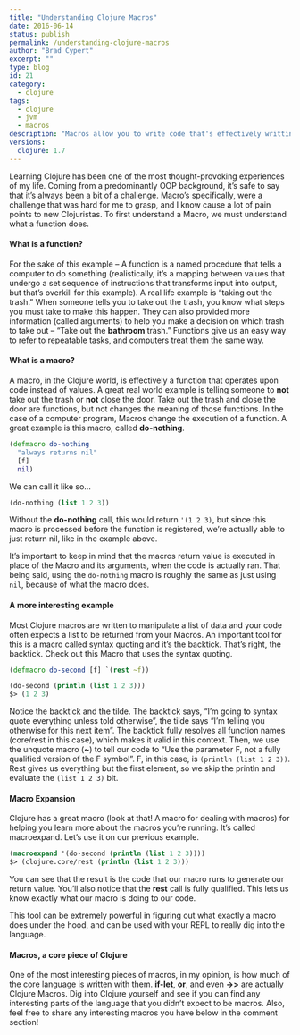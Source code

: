 ```yaml
---
title: "Understanding Clojure Macros"
date: 2016-06-14
status: publish
permalink: /understanding-clojure-macros
author: "Brad Cypert"
excerpt: ""
type: blog
id: 21
category:
  - clojure
tags:
  - clojure
  - jvm
  - macros
description: "Macros allow you to write code that's effectively writting more code for you, possibly by transforming the code provided to the macro. Clojure has an expressive macro system that helps aid in this."
versions:
  clojure: 1.7
---
```


Learning Clojure has been one of the most thought-provoking experiences of my life. Coming from a predominantly OOP background, it’s safe to say that it’s always been a bit of a challenge. Macro’s specifically, were a challenge that was hard for me to grasp, and I know cause a lot of pain points to new Clojuristas. To first understand a Macro, we must understand what a function does.

#### What is a function?

For the sake of this example – A function is a named procedure that tells a computer to do something (realistically, it’s a mapping between values that undergo a set sequence of instructions that transforms input into output, but that’s overkill for this example). A real life example is “taking out the trash.” When someone tells you to take out the trash, you know what steps you must take to make this happen. They can also provided more information (called arguments) to help you make a decision on which trash to take out – “Take out the **bathroom** trash.” Functions give us an easy way to refer to repeatable tasks, and computers treat them the same way.

#### What is a macro?

A macro, in the Clojure world, is effectively a function that operates upon code instead of values. A great real world example is telling someone to **not** take out the trash or **not** close the door. Take out the trash and close the door are functions, but not changes the meaning of those functions. In the case of a computer program, Macros change the execution of a function. A great example is this macro, called **do-nothing**.

```clojure
(defmacro do-nothing
  "always returns nil"
  [f]
  nil)

```

We can call it like so…

```clojure
(do-nothing (list 1 2 3))

```

Without the **do-nothing** call, this would return `'(1 2 3)`, but since this macro is processed before the function is registered, we’re actually able to just return nil, like in the example above.

It’s important to keep in mind that the macros return value is executed in place of the Macro and its arguments, when the code is actually ran. That being said, using the `do-nothing` macro is roughly the same as just using `nil`, because of what the macro does.

#### A more interesting example

Most Clojure macros are written to manipulate a list of data and your code often expects a list to be returned from your Macros. An important tool for this is a macro called syntax quoting and it’s the backtick. That’s right, the backtick. Check out this Macro that uses the syntax quoting.

```clojure
(defmacro do-second [f] `(rest ~f))

(do-second (println (list 1 2 3)))
$> (1 2 3)

```

Notice the backtick and the tilde. The backtick says, “I’m going to syntax quote everything unless told otherwise”, the tilde says “I’m telling you otherwise for this next item”. The backtick fully resolves all function names (core/rest in this case), which makes it valid in this context. Then, we use the unquote macro (**~**) to tell our code to “Use the parameter F, not a fully qualified version of the F symbol”. F, in this case, is `(println (list 1 2 3))`. Rest gives us everything but the first element, so we skip the println and evaluate the `(list 1 2 3)` bit.

#### Macro Expansion

Clojure has a great macro (look at that! A macro for dealing with macros) for helping you learn more about the macros you’re running. It’s called macroexpand. Let’s use it on our previous example.

```clojure
(macroexpand '(do-second (println (list 1 2 3))))
$> (clojure.core/rest (println (list 1 2 3)))

```

You can see that the result is the code that our macro runs to generate our return value. You’ll also notice that the **rest** call is fully qualified. This lets us know exactly what our macro is doing to our code.

This tool can be extremely powerful in figuring out what exactly a macro does under the hood, and can be used with your REPL to really dig into the language.

#### Macros, a core piece of Clojure

One of the most interesting pieces of macros, in my opinion, is how much of the core language is written with them. **if-let**, **or**, and even **-&gt;&gt;** are actually Clojure Macros. Dig into Clojure yourself and see if you can find any interesting parts of the language that you didn’t expect to be macros. Also, feel free to share any interesting macros you have below in the comment section!
